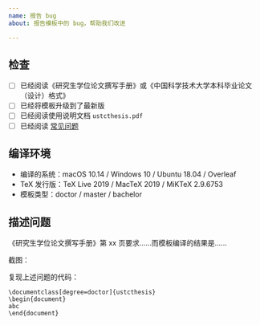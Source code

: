 ```yaml
---
name: 报告 bug
about: 报告模板中的 bug，帮助我们改进

---
```


## 检查
- [ ] 已经阅读《研究生学位论文撰写手册》或《中国科学技术大学本科毕业论文（设计）格式》
- [ ] 已经将模板升级到了最新版
- [ ] 已经阅读使用说明文档 `ustcthesis.pdf`
- [ ] 已经阅读 [常见问题](https://github.com/ustctug/ustcthesis/wiki/常见问题)

## 编译环境
- 编译的系统：macOS 10.14 / Windows 10 / Ubuntu 18.04 / Overleaf
- TeX 发行版：TeX Live 2019 / MacTeX 2019 / MiKTeX 2.9.6753
- 模板类型：doctor / master / bachelor

## 描述问题
《研究生学位论文撰写手册》第 xx 页要求……而模板编译的结果是……

截图：


复现上述问题的代码：
```TeX
\documentclass[degree=doctor]{ustcthesis}
\begin{document}
abc
\end{document}
```
